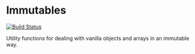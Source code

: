 # Immutables
[![Build Status](https://img.shields.io/travis/louy/immutables.svg)](https://travis-ci.org/louy/immutables)

Utility functions for dealing with vanilla objects and arrays in an immutable way.
